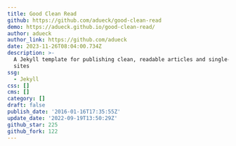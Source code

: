 ```yaml
---
title: Good Clean Read
github: https://github.com/adueck/good-clean-read
demo: https://adueck.github.io/good-clean-read/
author: adueck
author_link: https://github.com/adueck
date: 2023-11-26T08:04:00.734Z
description: >-
  A Jekyll template for publishing clean, readable articles and single-page
  sites
ssg:
  - Jekyll
css: []
cms: []
category: []
draft: false
publish_date: '2016-01-16T17:35:55Z'
update_date: '2022-09-19T13:50:29Z'
github_star: 225
github_fork: 122
---
```

